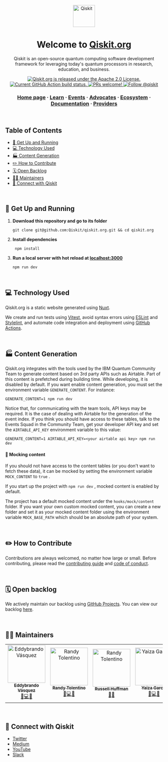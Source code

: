 <p align="center">
  <a href="https://qiskit.org/">
    <img alt="Qiskit" src="https://qiskit.org/images/qiskit-logo.png" width="70" />
  </a>
</p>

<h1 align="center">
  Welcome to <a href="https://qiskit.org">Qiskit.org</a>
</h1>
<p align="center">
Qiskit is an open-source quantum computing software development framework for leveraging today's quantum processors in research, education, and business.
</p>
<p align="center">
  <a href="https://github.com/Qiskit/qiskit.org/blob/main/LICENSE.txt">
    <img src="https://img.shields.io/badge/License-Apache%202.0-blue.svg" alt="Qiskit.org is released under the Apache 2.0 License." />
  </a>
  <a href="https://github.com/Qiskit/qiskit.org/actions">
    <img src="https://github.com/Qiskit/qiskit.org/workflows/build%20and%20deploy/badge.svg?branch=main" alt="Current GitHub Action build status." />
  </a>
  <a href="https://github.com/Qiskit/qiskit.org/blob/main/CONTRIBUTING.rst">
    <img src="https://img.shields.io/badge/PRs-welcome-brightgreen.svg" alt="PRs welcome!" />
  </a>
  <a href="https://twitter.com/intent/follow?screen_name=qiskit">
    <img src="https://img.shields.io/twitter/follow/qiskit.svg?label=Follow%20@qiskit" alt="Follow @qiskit" />
  </a>
</p>

<h3 align="center">
  <a href="https://qiskit.org/">Home page</a>
  <span> · </span>
  <a href="https://qiskit.org/learn/">Learn</a>
  <span> · </span>
  <a href="https://qiskit.org/events/">Events</a>  
  <span> · </span>
  <a href="https://qiskit.org/advocates/">Advocates</a>
  <span> · </span>
  <a href="https://qiskit.org/ecosystem/">Ecosystem</a>
  <span> · </span>
  <a href="https://qiskit.org/documentation/">Documentation</a>
  <span> · </span>
  <a href="https://qiskit.org/providers/">Providers</a>
</h3>

<br/>

## Table of Contents

- [🚀 Get Up and Running](#-get-up-and-running)
- [💻 Technology Used](#-technology-used)
- [🏭 Content Generation](#-content-generation)
- [✏️ How to Contribute](#️-how-to-contribute)
- [🗓 Open Backlog](#-open-backlog)
- [👩‍💻 Maintainers](#-maintainers)
- [🔗 Connect with Qiskit](#-connect-with-qiskit)

<br/>

## 🚀 Get Up and Running

1. **Download this repository and go to its folder**

   ```shell
   git clone git@github.com:Qiskit/qiskit.org.git && cd qiskit.org
   ```

2. **Install dependencies**

   ```shell
    npm install
   ```

3. **Run a local server with hot reload at [localhost:3000](localhost:3000)**

   ```shell
   npm run dev
   ```

<br/>

## 💻 Technology Used

Qiskit.org is a static website generated using [Nuxt](https://nuxt.com/).

We create and run tests using [Vitest](https://vitest.dev/), avoid syntax errors using [ESLint](https://eslint.org/) and [Stylelint](https://stylelint.io/), and automate code integration and deployment using [GitHub Actions](https://github.com/features/actions).

<br/>

## 🏭 Content Generation

Qiskit.org integrates with the tools used by the IBM Quantum Community Team to generate content based on 3rd party APIs such as Airtable. Part of this content is prefetched during building time. While developing, it is disabled by default. If you want enable content generation, you must set the environment variable `GENERATE_CONTENT`. For instance:

```shell
GENERATE_CONTENT=1 npm run dev
```

Notice that, for communicating with the team tools, API keys may be required. It is the case of dealing with Airtable for the generation of the event index. If you think you should have access to these tables, talk to the Events Squad in the Community Team, get your developer API key and set the `AIRTABLE_API_KEY` environment variable to this value:

```shell
GENERATE_CONTENT=1 AIRTABLE_API_KEY=<your airtable api key> npm run dev
```

#### 🥸 Mocking content

If you should not have access to the content tables (or you don't want to fetch these data), it can be mocked by setting the environment variable `MOCK_CONTENT` to `true` .

If you start up the project with `npm run dev` , mocked content is enabled by default.

The project has a default mocked content under the `hooks/mock/content` folder. If you want your own custom mocked content, you can create a new folder and set it as your mocked content folder using the environment variable `MOCK_BASE_PATH` which should be an absolute path of your system.

<br/>

## ✏️ How to Contribute

Contributions are always welcomed, no matter how large or small. Before contributing, please read the [contributing guide](CONTRIBUTING.md) and [code of conduct](CODE_OF_CONDUCT.md).

<br/>

## 🗓 Open backlog

We actively maintain our backlog using [GitHub Projects](https://docs.github.com/en/issues/planning-and-tracking-with-projects/learning-about-projects/about-projects). You can view our backlog [here](https://github.com/orgs/Qiskit/projects/10).

<br/>

## 👩‍💻 Maintainers

<table>
<tr>
<td align="center"><a href="https://github.com/eddybrando"><img src="https://avatars2.githubusercontent.com/u/22047320?s=460&u=58f460132271f2ea45d270841f3821eb46c4bb5e&v=4" width="120px;" alt="Eddybrando Vásquez"/><br /><sub><b>Eddybrando Vásquez</b></sub></a><br /><a href="https://github.com/qiskit/qiskit.org/issues?q=author%3Aeddybrando" title="Bug reports">🐛</a><a href="https://github.com/qiskit/qiskit.org/commits?author=eddybrando" title="Code">💻</a><a href="https://join.slack.com/t/qiskit/shared_invite/enQtODQ2NTIyOTgwMTQ3LTI0NzM2NzkzZjJhNDgzZjY5MTQzNDY3MGNiZGQzNTNkZTE4Nzg1MjMwMmFjY2UwZTgyNDlmYWQwYmZjMjE1ZTM" title="Answering Questions on Slack">💬</a></td>
<td align="center"><a href="https://github.com/techtolentino"><img src="https://avatars2.githubusercontent.com/u/6276074?s=460&v=4" width="120px;" alt="Randy Tolentino"/><br /><sub><b>Randy Tolentino</b></sub></a><br /><a href="https://github.com/qiskit/qiskit.org/issues?q=author%3Atechtolentino" title="Bug reports">🐛</a><a href="https://github.com/qiskit/qiskit.org/commits?author=techtolentino" title="Code">💻</a><a href="https://join.slack.com/t/qiskit/shared_invite/enQtODQ2NTIyOTgwMTQ3LTI0NzM2NzkzZjJhNDgzZjY5MTQzNDY3MGNiZGQzNTNkZTE4Nzg1MjMwMmFjY2UwZTgyNDlmYWQwYmZjMjE1ZTM" title="Answering Questions on Slack">💬</a></td>
<td align="center"><a href="https://github.com/JRussellHuffman"><img src="https://avatars1.githubusercontent.com/u/7633881?s=460&u=8c1e462d7fdb0f899ee02f70a4990e693b96226f&v=4" width="120px;" alt="Randy Tolentino"/><br /><sub><b>Russell Huffman</b></sub></a><br /><a href="https://github.com/qiskit/qiskit.org/issues?q=author%3AJRussellHuffman" title="Design">🎨</a><a href="https://join.slack.com/t/qiskit/shared_invite/enQtODQ2NTIyOTgwMTQ3LTI0NzM2NzkzZjJhNDgzZjY5MTQzNDY3MGNiZGQzNTNkZTE4Nzg1MjMwMmFjY2UwZTgyNDlmYWQwYmZjMjE1ZTM" title="Answering Questions on Slack">💬</a></td>
<td align="center"><a href="https://github.com/y4izus"><img src="https://avatars2.githubusercontent.com/u/17231966?s=460&v=4" width="120px;" alt="Yaiza García"/><br /><sub><b>Yaiza García</b></sub></a><br /><a href="https://github.com/qiskit/qiskit.org/issues?q=author%3Ay4izus" title="Bug reports">🐛</a><a href="https://github.com/qiskit/qiskit.org/commits?author=y4izus" title="Code">💻</a><a href="https://join.slack.com/t/qiskit/shared_invite/enQtODQ2NTIyOTgwMTQ3LTI0NzM2NzkzZjJhNDgzZjY5MTQzNDY3MGNiZGQzNTNkZTE4Nzg1MjMwMmFjY2UwZTgyNDlmYWQwYmZjMjE1ZTM" title="Answering Questions on Slack">💬</a></td>
</tr>
</table>

<br/>

## 🔗 Connect with Qiskit

- [Twitter](https://twitter.com/qiskit)
- [Medium](https://medium.com/Qiskit)
- [YouTube](https://www.youtube.com/Qiskit)
- [Slack](https://qisk.it/join-slack)
